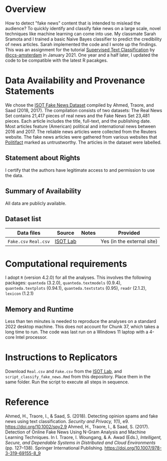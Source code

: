 # Overview

How to detect "fake news" content that is intended to mislead the audience? To quickly identify and classify fake news on a large scale, novel techniques like machine learning can come into use. My classmate Sarah Sramota and I trained a basic Naive Bayes classifier to predict the credibility of news articles. Sarah implemented the code and I wrote up the findings. This was an assignment for the tutorial [Supervised Text Classification](https://github.com/ccs-amsterdam/r-course-material/blob/master/tutorials/r_text_ml.md#training-the-model-using-quanteda) by [@ccs-amsterdam](https://github.com/ccs-amsterdam) in January 2021. One year and a half later, I updated the code to be compatible with the latest R pacakges.

# Data Availability and Provenance Statements

We chose the [ISOT Fake News Dataset](https://www.uvic.ca/ecs/ece/isot/datasets/fake-news/index.php) compiled by Ahmed, Traore, and Saad (2018, 2017). The compilation consists of two datasets: The Real News Set contains 21,417 pieces of real news and the Fake News Set 23,481 pieces. Each article includes the title, full-text, and the publishing date. Most articles feature (American) political and international news between 2016 and 2017. The reliable news articles were collected from the Reuters website. The fake news articles were gathered from various websites that [Politifact](https://www.politifact.com/) marked as untrustworthy. The articles in the dataset were labelled.

## Statement about Rights

I certify that the authors have legitimate access to and permission to use the data. 

## Summary of Availability

All data are publicly available.

## Dataset list

| Data files  | Source | Notes               | Provided |
| ----------------- | ------ | ------------------- | -------- |
| `Fake.csv` `Real.csv` | [ISOT Lab](https://www.uvic.ca/ecs/ece/isot/datasets/fake-news/index.php)  |  | Yes (in the external site) |

# Computational requirements

I adopt `R` (version 4.2.0) for all the analyses. This involves the following packages:
`quanteda` (3.2.0), `quanteda.textmodels` (0.9.4), `quanteda.textplots` (0.94.1), `quanteda.textstats` (0.95), `readr` (2.1.2), `lexicon` (1.2.1)

## Memory and Runtime 

Less than ten minutes is needed to reproduce the analyses on a standard 2022 desktop machine. This does not account for Chunk 37, which takes a long time to run. The code was last run on a Windows 11 laptop with a 4-core Intel processor. 

# Instructions to Replicators

Download `Real.csv` and `Fake.csv` from the [ISOT Lab](https://www.uvic.ca/ecs/ece/isot/datasets/fake-news/index.php), and `script_classify_fake_news.Rmd` from this depository. Place them in the same folder. Run the script to execute all steps in sequence. 

# Reference

Ahmed, H., Traore, I., & Saad, S. (2018). Detecting opinion spams and fake news using text classification. *Security and Privacy, 1*(1), e9. https://doi.org/10.1002/spy2.9
Ahmed, H., Traore, I., & Saad, S. (2017). Detection of Online Fake News Using N-Gram Analysis and Machine Learning Techniques. In I. Traore, I. Woungang, & A. Awad (Eds.), *Intelligent, Secure, and Dependable Systems in Distributed and Cloud Environments* (pp. 127–138). Springer International Publishing. https://doi.org/10.1007/978-3-319-69155-8_9
